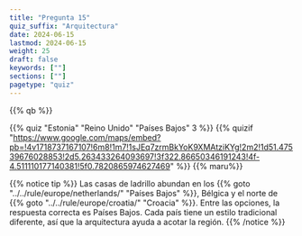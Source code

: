 ```yaml
---
title: "Pregunta 15"
quiz_suffix: "Arquitectura"
date: 2024-06-15
lastmod: 2024-06-15
weight: 25
draft: false
keywords: [""]
sections: [""]
pagetype: "quiz"
---
```


{{% qb %}}

{{% quiz "Estonia" "Reino Unido" "Países Bajos" 3 %}}
{{% quizif "https://www.google.com/maps/embed?pb=!4v1718737167107!6m8!1m7!1sJEq7zrmBkYoK9XMAtziKYg!2m2!1d51.47539676028853!2d5.263433264093697!3f322.86650346191243!4f-4.511110177140381!5f0.7820865974627469" %}}
{{% maru%}}

<div class="googlemap-if ansarea transparent-area">
{{% notice tip %}}
Las casas de ladrillo abundan en los {{% goto "../../rule/europe/netherlands/" "Países Bajos" %}}, Bélgica y el norte de {{% goto "../../rule/europe/croatia/" "Croacia" %}}. Entre las opciones, la respuesta correcta es Países Bajos. Cada país tiene un estilo tradicional diferente, así que la arquitectura ayuda a acotar la región.
{{% /notice %}}
</div>
